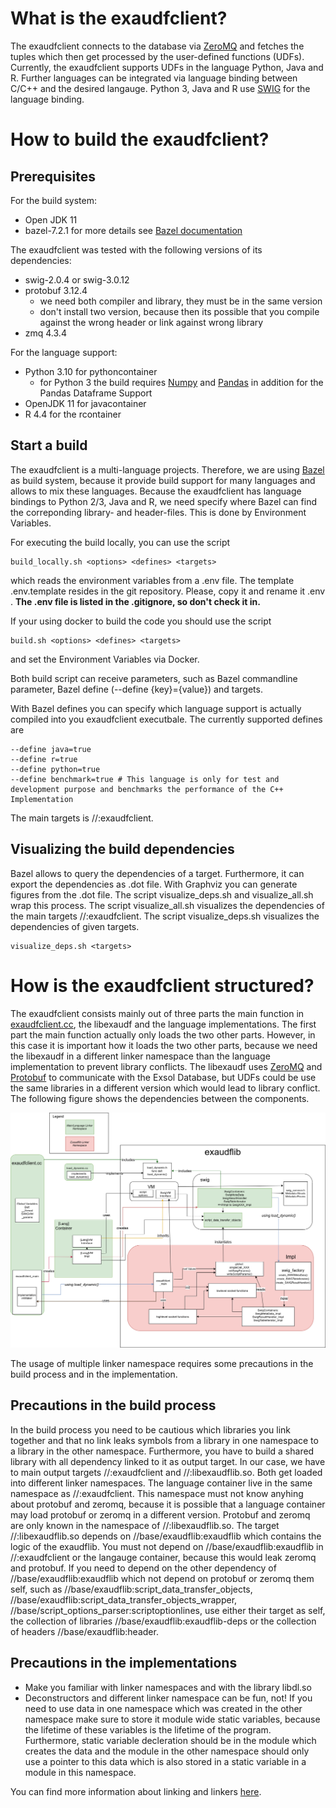 # What is the exaudfclient?

The exaudfclient connects to the database via [ZeroMQ](http://zeromq.org/) and fetches the tuples which then get processed by the user-defined functions (UDFs). Currently, the exaudfclient supports UDFs in the language Python, Java and R. Further languages can be integrated via language binding between C/C++ and the desired langauge. Python 3, Java and R use [SWIG](http://www.swig.org/) for the language binding.

# How to build the exaudfclient?

## Prerequisites

For the build system:

- Open JDK 11
- bazel-7.2.1 for more details see [Bazel documentation](https://docs.bazel.build/versions/master/install.html)

The exaudfclient was tested with the following versions of its dependencies:

- swig-2.0.4 or swig-3.0.12
- protobuf 3.12.4
    - we need both compiler and library, they must be in the same version
    - don't install two version, because then its possible that you compile against the wrong header or link against wrong library
- zmq 4.3.4

For the language support:

- Python 3.10 for pythoncontainer
    - for Python 3 the build requires [Numpy](http://www.numpy.org/) and [Pandas](https://pandas.pydata.org/) in addition for the Pandas Dataframe Support
- OpenJDK 11 for javacontainer
- R 4.4 for the rcontainer

## Start a build

The exaudfclient is a multi-language projects. Therefore, we are using [Bazel](https://docs.bazel.build/versions/master/bazel-overview.html) as build system, because it provide build support for many languages and allows to mix these languages. Because the exaudfclient has language bindings to Python 2/3, Java and R, we need specify where Bazel can find the correponding library- and header-files. This is done by Environment Variables.

For executing the build locally, you can use the script 

    build_locally.sh <options> <defines> <targets>
    
which reads the environment variables from a .env file. The template .env.template resides in the git repository. Please, copy it and rename it .env . **The .env file is listed in the .gitignore, so don't check it in.** 

If your using docker to build the code you should use the script 

    build.sh <options> <defines> <targets>
    
and set the Environment Variables via Docker.

Both build script can receive parameters, such as Bazel commandline parameter, Bazel define (--define {key}={value}) and targets. 

With Bazel defines you can specify which language support is actually compiled into you exaudfclient executbale. The currently supported defines are

    --define java=true
    --define r=true
    --define python=true
    --define benchmark=true # This language is only for test and development purpose and benchmarks the performance of the C++ Implementation


The main targets is //:exaudfclient.

## Visualizing the build dependencies

Bazel allows to query the dependencies of a target. Furthermore, it can export the dependencies as .dot file. With Graphviz you can generate figures from the .dot file. The script visualize_deps.sh and visualize_all.sh wrap this process. The script visualize_all.sh visualizes the dependencies of the main targets //:exaudfclient. The script visualize_deps.sh visualizes the dependencies of given targets.

    visualize_deps.sh <targets>

# How is the exaudfclient structured?

The exaudfclient consists mainly out of three parts the main function in [exaudfclient.cc](exaudfclient.cc), the libexaudf and the language implementations. The first part the main function actually only loads the two other parts. However, in this case it is important how it loads the two other parts, because we need the libexaudf in a different linker namespace than the language implementation to prevent library conflicts. The libexaudf uses  [ZeroMQ](http://zeromq.org/) and  [Protobuf](https://developers.google.com/protocol-buffers/) to communicate with the Exsol Database, but UDFs could be use the same libraries in a different version which would lead to library conflict. The following figure shows the dependencies between the components.

![exaudfclient dependencies](docs/exaudfclient.png)

The usage of multiple linker namespace requires some precautions in the build process and in the implementation. 

## Precautions in the build process

In the build process you need to be cautious which libraries you link together and that no link leaks symbols from a library in one namespace to a library in the other namespace. Furthermore, you have to build a shared library with all dependency linked to it as output target. In our case, we have to main output targets //:exaudfclient and //:libexaudflib.so. Both get loaded into different linker namespaces. The language container live in the same namespace as //:exaudfclient. This namespace must not know anyhing about protobuf and zeromq, because it is possible that a language container may load protobuf or zeromq in a different version. Protobuf and zeromq are only known in the namespace of //:libexaudflib.so. The target //:libexaudflib.so depends on //base/exaudflib:exaudflib which contains the logic of the exaudflib. You must not depend on //base/exaudflib:exaudflib in //:exaudfclient or the langauge container, because this would leak zeromq and protobuf. If you need to depend on the other dependency of //base/exaudflib:exaudflib which not depend on protobuf or zeromq them self, such as //base/exaudflib:script_data_transfer_objects, //base/exaudflib:script_data_transfer_objects_wrapper, //base/script_options_parser:scriptoptionlines, use either their target as self, the collection of libraries //base/exaudflib:exaudflib-deps or the collection of headers //base/exaudflib:header.

## Precautions in the implementations

- Make you familiar with linker namespaces and with the library libdl.so
- Deconstructors and different linker namespace can be fun, not! If you need to use data in one namespace which was created in the other namespace make sure to store it module wide static variables, because the lifetime of these variables is the lifetime of the program. Furthermore, static variable decleration should be in the module which creates the data and the module in the other namespace should only use a pointer to this data which is also stored in a static variable in a module in this namespace.

You can find more information about linking and linkers [here](https://www.lurklurk.org/linkers/linkers.html).
